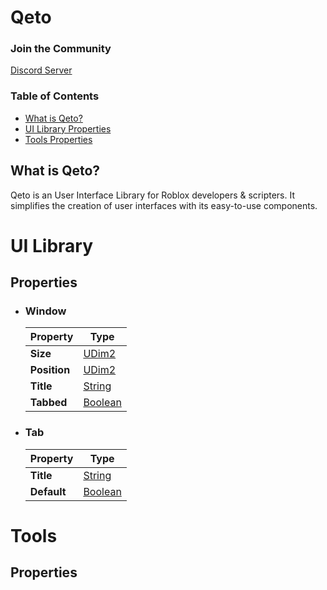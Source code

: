 # Qeto

### Join the Community
[Discord Server](https://discord.gg/SXfReazvNN)

### Table of Contents
- [What is Qeto?](#what-is-qeto)
- [UI Library Properties](#ui-library-properties)
- [Tools Properties](#ui-library-properties)

## What is Qeto?
Qeto is an User Interface Library for Roblox developers & scripters. It simplifies the creation of user interfaces with its easy-to-use components.

# UI Library
## Properties

- ### Window 
  | Property | Type |
  | --- | --- |
  | **Size** | [UDim2][udim2] |
  | **Position** | [UDim2][udim2] |
  | **Title** | [String][string] |
  | **Tabbed** | [Boolean][boolean] |

- ### Tab
  | Property | Type |
  | --- | --- |
  | **Title** | [String][string] |
  | **Default** | [Boolean][boolean] |

[udim2]: https://create.roblox.com/docs/reference/engine/datatypes/UDim2
[string]: https://create.roblox.com/docs/reference/engine/libraries/string
[boolean]: https://create.roblox.com/docs/luau/booleans

# Tools
## Properties
